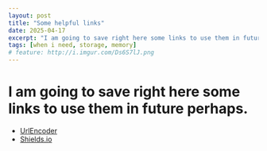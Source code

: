 ```yaml
---
layout: post
title: "Some helpful links"
date: 2025-04-17
excerpt: "I am going to save right here some links to use them in future perhaps."
tags: [when i need, storage, memory]
# feature: http://i.imgur.com/Ds6S7lJ.png
---
```


# I am going to save right here some links to use them in future perhaps.

- [UrlEncoder](https://www.urlencoder.org/)
- [Shields.io](https://shields.io/)